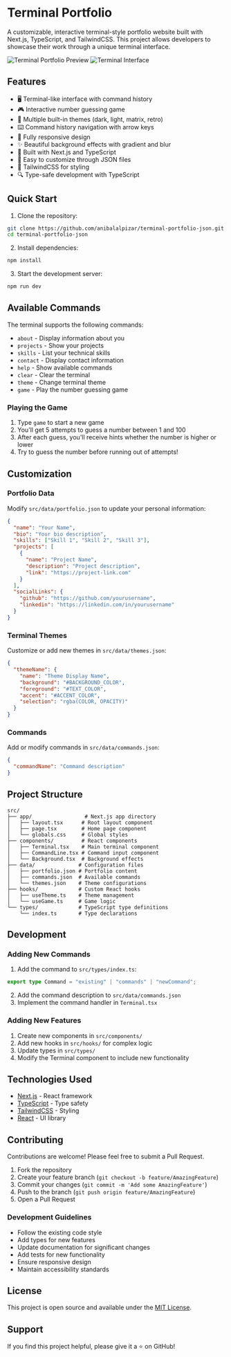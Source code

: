 # Terminal Portfolio

A customizable, interactive terminal-style portfolio website built with Next.js, TypeScript, and TailwindCSS. This project allows developers to showcase their work through a unique terminal interface.

![Terminal Portfolio Preview](https://github.com/user-attachments/assets/17eb38b5-8a78-4f03-9a49-9b2c34ae5b53)
![Terminal Interface](https://github.com/user-attachments/assets/ebe214f9-cb3b-48de-b49f-f1ab8e68c2c5)

## Features

- 🖥️ Terminal-like interface with command history
- 🎮 Interactive number guessing game
- 🎨 Multiple built-in themes (dark, light, matrix, retro)
- ⌨️ Command history navigation with arrow keys
- 📱 Fully responsive design
- ✨ Beautiful background effects with gradient and blur
- 🚀 Built with Next.js and TypeScript
- 🎯 Easy to customize through JSON files
- 💨 TailwindCSS for styling
- 🔍 Type-safe development with TypeScript

## Quick Start

1. Clone the repository:

```bash
git clone https://github.com/anibalalpizar/terminal-portfolio-json.git
cd terminal-portfolio-json
```

2. Install dependencies:

```bash
npm install
```

3. Start the development server:

```bash
npm run dev
```

## Available Commands

The terminal supports the following commands:

- `about` - Display information about you
- `projects` - Show your projects
- `skills` - List your technical skills
- `contact` - Display contact information
- `help` - Show available commands
- `clear` - Clear the terminal
- `theme` - Change terminal theme
- `game` - Play the number guessing game

### Playing the Game

1. Type `game` to start a new game
2. You'll get 5 attempts to guess a number between 1 and 100
3. After each guess, you'll receive hints whether the number is higher or lower
4. Try to guess the number before running out of attempts!

## Customization

### Portfolio Data

Modify `src/data/portfolio.json` to update your personal information:

```json
{
  "name": "Your Name",
  "bio": "Your bio description",
  "skills": ["Skill 1", "Skill 2", "Skill 3"],
  "projects": [
    {
      "name": "Project Name",
      "description": "Project description",
      "link": "https://project-link.com"
    }
  ],
  "socialLinks": {
    "github": "https://github.com/yourusername",
    "linkedin": "https://linkedin.com/in/yourusername"
  }
}
```

### Terminal Themes

Customize or add new themes in `src/data/themes.json`:

```json
{
  "themeName": {
    "name": "Theme Display Name",
    "background": "#BACKGROUND_COLOR",
    "foreground": "#TEXT_COLOR",
    "accent": "#ACCENT_COLOR",
    "selection": "rgba(COLOR, OPACITY)"
  }
}
```

### Commands

Add or modify commands in `src/data/commands.json`:

```json
{
  "commandName": "Command description"
}
```

## Project Structure

```
src/
├── app/                 # Next.js app directory
│   ├── layout.tsx      # Root layout component
│   ├── page.tsx        # Home page component
│   └── globals.css     # Global styles
├── components/         # React components
│   ├── Terminal.tsx    # Main terminal component
│   ├── CommandLine.tsx # Command input component
│   └── Background.tsx  # Background effects
├── data/              # Configuration files
│   ├── portfolio.json # Portfolio content
│   ├── commands.json  # Available commands
│   └── themes.json    # Theme configurations
├── hooks/             # Custom React hooks
│   ├── useTheme.ts    # Theme management
│   └── useGame.ts     # Game logic
└── types/             # TypeScript type definitions
    └── index.ts       # Type declarations
```

## Development

### Adding New Commands

1. Add the command to `src/types/index.ts`:

```typescript
export type Command = "existing" | "commands" | "newCommand";
```

2. Add the command description to `src/data/commands.json`
3. Implement the command handler in `Terminal.tsx`

### Adding New Features

1. Create new components in `src/components/`
2. Add new hooks in `src/hooks/` for complex logic
3. Update types in `src/types/`
4. Modify the Terminal component to include new functionality

## Technologies Used

- [Next.js](https://nextjs.org/) - React framework
- [TypeScript](https://www.typescriptlang.org/) - Type safety
- [TailwindCSS](https://tailwindcss.com/) - Styling
- [React](https://reactjs.org/) - UI library

## Contributing

Contributions are welcome! Please feel free to submit a Pull Request.

1. Fork the repository
2. Create your feature branch (`git checkout -b feature/AmazingFeature`)
3. Commit your changes (`git commit -m 'Add some AmazingFeature'`)
4. Push to the branch (`git push origin feature/AmazingFeature`)
5. Open a Pull Request

### Development Guidelines

- Follow the existing code style
- Add types for new features
- Update documentation for significant changes
- Add tests for new functionality
- Ensure responsive design
- Maintain accessibility standards

## License

This project is open source and available under the [MIT License](LICENSE).

## Support

If you find this project helpful, please give it a ⭐️ on GitHub!
